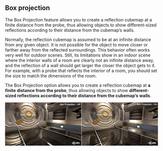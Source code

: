 ## Box projection

The Box Projection feature allows you to create a reflection cubemap at a finite distance from the probe, thus allowing objects to show different-sized reflections according to their distance from the cubemap’s walls.

Normally, the reflection cubemap is assumed to be at an infinite distance from any given object.
It is not possible for the object to move closer or farther away from the reflected surroundings. This behavior often works very well for outdoor scenes. Still, its limitations show in an indoor scene where the interior walls of a room are clearly not an infinite distance away, and the reflection of a wall should get larger the closer the object gets to it. 
For example, with a probe that reflects the interior of a room, you should set the size to match the dimensions of the room.

The Box Projection option allows you to create a reflection cubemap at **a finite distance from the probe**, thus allowing objects to show **different-sized reflections according to their distance from the cubemap’s walls**.

![](../img/GraphicsSettings_BoxProjection.jpg)


